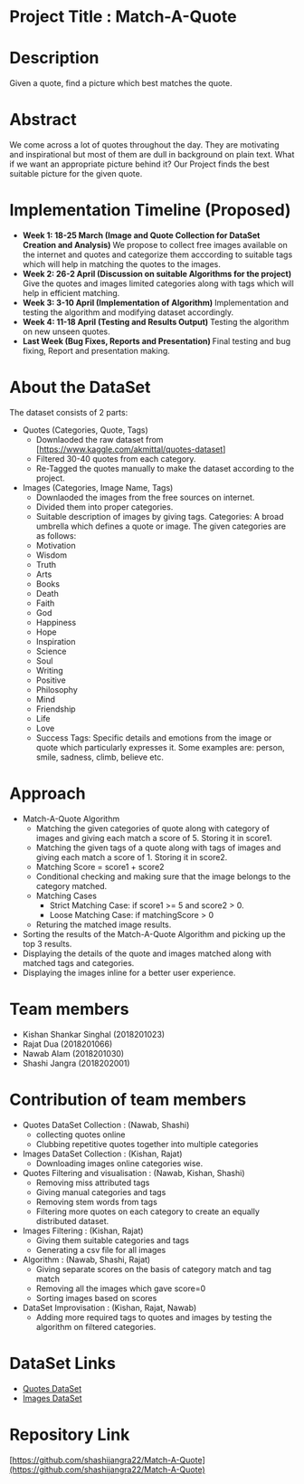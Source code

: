 # Project Title : Match-A-Quote

# Description
Given a quote, find a picture which best matches the quote.

# Abstract

We come across a lot of quotes throughout the day. They are motivating and inspirational but most of them are dull in background on plain text. What if we want an appropriate picture behind it? Our Project finds the best suitable picture for the given quote.

# Implementation Timeline (Proposed)

 - <b> Week 1: 18-25 March (Image and Quote Collection for DataSet Creation and Analysis) </b>
  We propose to collect free images available on the internet and quotes and categorize them acccording to suitable tags which will help in matching the quotes to the images.
 - <b> Week 2: 26-2 April (Discussion on suitable Algorithms for the project) </b>
  Give the quotes and images limited categories along with tags which will help in efficient matching.
 - <b> Week 3: 3-10 April (Implementation of Algorithm) </b>
  Implementation and testing the algorithm and modifying dataset accordingly.
 - <b> Week 4: 11-18 April (Testing and Results Output) </b>
  Testing the algorithm on new unseen quotes.
- <b> Last Week (Bug Fixes, Reports and Presentation) </b>
  Final testing and bug fixing, Report and presentation making.

# About the DataSet

The dataset consists of 2 parts:
- Quotes (Categories, Quote, Tags)
    - Downlaoded the raw dataset from [https://www.kaggle.com/akmittal/quotes-dataset]
    - Filtered 30-40 quotes from each category.
    - Re-Tagged the quotes manually to make the dataset according to the project.
- Images (Categories, Image Name, Tags)
    - Downlaoded the images from the free sources on internet.
    - Divided them into proper categories.
    - Suitable description of images by giving tags.
Categories: A broad umbrella which defines a quote or image. The given categories are as follows:
    - Motivation
    - Wisdom
    - Truth
    - Arts
    - Books
    - Death
    - Faith
    - God
    - Happiness
    - Hope
    - Inspiration
    - Science
    - Soul
    - Writing
    - Positive
    - Philosophy
    - Mind
    - Friendship
    - Life
    - Love
    - Success
Tags: Specific details and emotions from the image or quote which particularly expresses it. Some examples are: person, smile, sadness, climb, believe etc.

# Approach

- Match-A-Quote Algorithm
    - Matching the given categories of quote along with category of images and giving each match a score of 5. Storing it in score1.
    - Matching the given tags of a quote along with tags of images and giving each match a score of 1. Storing it in score2.
    - Matching Score = score1 + score2
    - Conditional checking and making sure that the image belongs to the category matched.
    - Matching Cases
        - Strict Matching Case: if score1 >= 5 and score2 > 0.
        - Loose Matching Case: if matchingScore > 0
    - Returing the matched image results.
- Sorting the results of the Match-A-Quote Algorithm and picking up the top 3 results.
- Displaying the details of the quote and images matched along with matched tags and categories.
- Displaying the images inline for a better user experience.

# Team members

- Kishan Shankar Singhal (2018201023)
- Rajat Dua (2018201066)
- Nawab Alam (2018201030)
- Shashi Jangra (2018202001)

# Contribution of team members

- Quotes DataSet Collection : (Nawab, Shashi)
    - collecting quotes online
    - Clubbing repetitive quotes together into multiple categories
- Images DataSet Collection : (Kishan, Rajat)
    - Downloading images online categories wise.
- Quotes Filtering and visualisation : (Nawab, Kishan, Shashi) 
    - Removing miss attributed tags
    - Giving manual categories and tags
    - Removing stem words from tags
    - Filtering more quotes on each category to create an equally distributed dataset.
- Images Filtering : (Kishan, Rajat)
    - Giving them suitable categories and tags
    - Generating a csv file for all images
- Algorithm : (Nawab, Shashi, Rajat)
    - Giving separate scores on the basis of category match and tag match
    - Removing all the images which gave score=0
    - Sorting images based on scores
- DataSet Improvisation : (Kishan, Rajat, Nawab)
    - Adding more required tags to quotes and images by testing the algorithm on filtered categories.

# DataSet Links
- [Quotes DataSet](https://drive.google.com/drive/folders/1M5yTSxumOPSAOI4phHEduZYaKiG4QuR3?usp=sharing)
- [Images DataSet](https://drive.google.com/drive/folders/1YGsDNrBXy3ZXQYUYFphUGgmgoUtfTq-0?usp=sharing)

# Repository Link 

[https://github.com/shashijangra22/Match-A-Quote](https://github.com/shashijangra22/Match-A-Quote)
